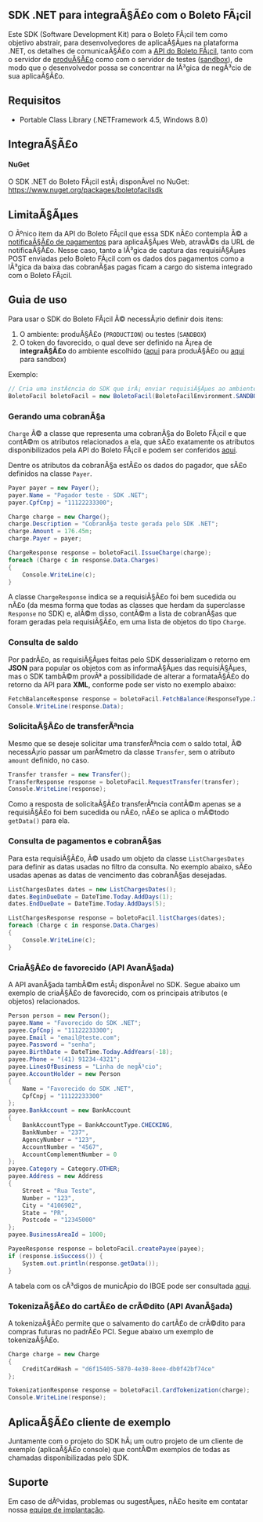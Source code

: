 ## SDK .NET para integraÃ§Ã£o com o Boleto FÃ¡cil

Este SDK (Software Development Kit) para o Boleto FÃ¡cil tem como objetivo abstrair, para desenvolvedores de aplicaÃ§Ãµes na plataforma .NET, os detalhes de comunicaÃ§Ã£o com a [API do Boleto FÃ¡cil](https://www.boletobancario.com/boletofacil/integration/integration.html), tanto com o servidor de [produÃ§Ã£o](https://www.boletobancario.com/boletofacil/) como com o servidor de testes ([sandbox](https://sandbox.boletobancario.com/boletofacil/)), de modo que o desenvolvedor possa se concentrar na lÃ³gica de negÃ³cio de sua aplicaÃ§Ã£o.

## Requisitos

* Portable Class Library (.NETFramework 4.5, Windows 8.0)

## IntegraÃ§Ã£o

#### NuGet

O SDK .NET do Boleto FÃ¡cil estÃ¡ disponÃ­vel no NuGet: https://www.nuget.org/packages/boletofacilsdk

## LimitaÃ§Ãµes

O Ãºnico item da API do Boleto FÃ¡cil que essa SDK nÃ£o contempla Ã© a [notificaÃ§Ã£o de pagamentos](https://www.boletobancario.com/boletofacil/integration/integration.html#notificacao) para aplicaÃ§Ãµes Web, atravÃ©s da URL de notificaÃ§Ã£o. Nesse caso, tanto a lÃ³gica de captura das requisiÃ§Ãµes POST enviadas pelo Boleto FÃ¡cil com os dados dos pagamentos como a lÃ³gica da baixa das cobranÃ§as pagas ficam a cargo do sistema integrado com o Boleto FÃ¡cil.

## Guia de uso

Para usar o SDK do Boleto FÃ¡cil Ã© necessÃ¡rio definir dois itens:

1. O ambiente: produÃ§Ã£o (`PRODUCTION`) ou testes (`SANDBOX`)
2. O token do favorecido, o qual deve ser definido na Ã¡rea de **integraÃ§Ã£o** do ambiente escolhido ([aqui](https://www.boletobancario.com/boletofacil/integration/integration.html#token) para produÃ§Ã£o ou [aqui](https://sandbox.boletobancario.com/boletofacil/integration/integration.html#token) para sandbox)

Exemplo:
```c#
// Cria uma instÃ¢ncia do SDK que irÃ¡ enviar requisiÃ§Ãµes ao ambiente de testes do Boleto FÃ¡cil (Sandbox)
BoletoFacil boletoFacil = new BoletoFacil(BoletoFacilEnvironment.SANDBOX, "XYZ12345"); // XYZ12345 is the API key
```

### Gerando uma cobranÃ§a

`Charge` Ã© a classe que representa uma cobranÃ§a do Boleto FÃ¡cil e que contÃ©m os atributos relacionados a ela, que 
sÃ£o exatamente os atributos disponibilizados pela API do Boleto FÃ¡cil e podem ser conferidos [aqui](https://www.boletobancario.com/boletofacil/integration/integration.html#cobrancas). 

Dentre os atributos da cobranÃ§a estÃ£o os dados do pagador, que sÃ£o definidos na classe `Payer`.

```c#
Payer payer = new Payer();
payer.Name = "Pagador teste - SDK .NET";
payer.CpfCnpj = "11122233300";

Charge charge = new Charge();
charge.Description = "CobranÃ§a teste gerada pelo SDK .NET";
charge.Amount = 176.45m;
charge.Payer = payer;

ChargeResponse response = boletoFacil.IssueCharge(charge);
foreach (Charge c in response.Data.Charges)
{
    Console.WriteLine(c);
}
```

A classe `ChargeResponse` indica se a requisiÃ§Ã£o foi bem sucedida ou nÃ£o (da mesma forma que todas as classes que herdam da superclasse `Response` no SDK) e, alÃ©m disso, contÃ©m a lista de cobranÃ§as que foram geradas pela requisiÃ§Ã£o, em uma lista de objetos do tipo `Charge`.


### Consulta de saldo

Por padrÃ£o, as requisiÃ§Ãµes feitas pelo SDK desserializam o retorno em **JSON** para popular os objetos com as informaÃ§Ãµes das requisiÃ§Ãµes, mas o SDK tambÃ©m provÃª a possibilidade de alterar a formataÃ§Ã£o do retorno da API para **XML**, conforme pode ser visto no exemplo abaixo:

```c#
FetchBalanceResponse response = boletoFacil.FetchBalance(ResponseType.XML);
Console.WriteLine(response.Data);
```


### SolicitaÃ§Ã£o de transferÃªncia

Mesmo que se deseje solicitar uma transferÃªncia com o saldo total, Ã© necessÃ¡rio passar um parÃ¢metro da classe `Transfer`, sem o atributo `amount` definido, no caso.

```c#
Transfer transfer = new Transfer();
TransferResponse response = boletoFacil.RequestTransfer(transfer);
Console.WriteLine(response);
```

Como a resposta de solicitaÃ§Ã£o transferÃªncia contÃ©m apenas se a requisiÃ§Ã£o foi bem sucedida ou nÃ£o, nÃ£o se aplica o mÃ©todo `getData()` para ela.


### Consulta de pagamentos e cobranÃ§as

Para esta requisiÃ§Ã£o, Ã© usado um objeto da classe `ListChargesDates` para definir as datas usadas no filtro da consulta. No exemplo abaixo, sÃ£o usadas apenas as datas de vencimento das cobranÃ§as desejadas.

```c#
ListChargesDates dates = new ListChargesDates();
dates.BeginDueDate = DateTime.Today.AddDays(1);
dates.EndDueDate = DateTime.Today.AddDays(5);

ListChargesResponse response = boletoFacil.listCharges(dates);
foreach (Charge c in response.Data.Charges)
{
    Console.WriteLine(c);
}
```


### CriaÃ§Ã£o de favorecido (API AvanÃ§ada)

A API avanÃ§ada tambÃ©m estÃ¡ disponÃ­vel no SDK. Segue abaixo um exemplo de criaÃ§Ã£o de favorecido, com os principais atributos (e objetos) relacionados.

```c#
Person person = new Person();
payee.Name = "Favorecido do SDK .NET";
payee.CpfCnpj = "11122233300";
payee.Email = "email@teste.com";
payee.Password = "senha";
payee.BirthDate = DateTime.Today.AddYears(-18);
payee.Phone = "(41) 91234-4321";
payee.LinesOfBusiness = "Linha de negÃ³cio";
payee.AccountHolder = new Person 
{ 
	Name = "Favorecido do SDK .NET", 
	CpfCnpj = "11122233300" 
};
payee.BankAccount = new BankAccount
{
	BankAccountType = BankAccountType.CHECKING,
    BankNumber = "237",
    AgencyNumber = "123",
    AccountNumber = "4567",
    AccountComplementNumber = 0
};
payee.Category = Category.OTHER;
payee.Address = new Address
{
    Street = "Rua Teste",
    Number = "123",
    City = "4106902",
    State = "PR",
    Postcode = "12345000"
};
payee.BusinessAreaId = 1000;

PayeeResponse response = boletoFacil.createPayee(payee);
if (response.isSuccess()) {
	System.out.println(response.getData());
}
```

A tabela com os cÃ³digos de municÃ­pio do IBGE pode ser consultada [aqui](http://www.ibge.gov.br/home/geociencias/areaterritorial/area.shtm).

### TokenizaÃ§Ã£o do cartÃ£o de crÃ©dito (API AvanÃ§ada)

A tokenizaÃ§Ã£o permite que o salvamento do cartÃ£o de crÃ©dito para compras futuras no padrÃ£o PCI. Segue abaixo um exemplo de tokenizaÃ§Ã£o. 

```c#
Charge charge = new Charge
{
    CreditCardHash = "d6f15405-5870-4e30-8eee-db0f42bf74ce"
};

TokenizationResponse response = boletoFacil.CardTokenization(charge);
Console.WriteLine(response);
```



## AplicaÃ§Ã£o cliente de exemplo

Juntamente com o projeto do SDK hÃ¡ um outro projeto de um cliente de exemplo (aplicaÃ§Ã£o console) que contÃ©m exemplos de todas as chamadas disponibilizadas pelo SDK.


## Suporte

Em caso de dÃºvidas, problemas ou sugestÃµes, nÃ£o hesite em contatar nossa [equipe de implantação](mailto:implantacao@juno.com.br).

